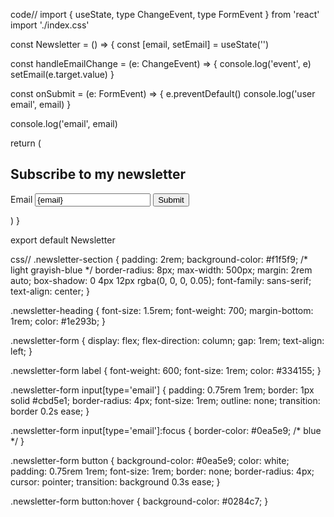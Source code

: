 code//
import { useState, type ChangeEvent, type FormEvent } from 'react'
import './index.css'

const Newsletter = () => {
  const [email, setEmail] = useState('')

  const handleEmailChange = (e: ChangeEvent<HTMLInputElement>) => {
    console.log('event', e)
    setEmail(e.target.value)
  }

  const onSubmit = (e: FormEvent<HTMLFormElement>) => {
    e.preventDefault()
    console.log('user email', email)
  }

  console.log('email', email)

  return (
    <section className="newsletter-section">
      <h2 className="newsletter-heading">Subscribe to my newsletter</h2>
      <form className="newsletter-form" onSubmit={onSubmit}>
        <label htmlFor="">Email</label>
        <input
          type="email"
          value={email}
          onChange={handleEmailChange}
          placeholder="type your email"
        />
        <button>Submit</button>
      </form>
    </section>
  )
}

export default Newsletter

css//
.newsletter-section {
  padding: 2rem;
  background-color: #f1f5f9; /* light grayish-blue */
  border-radius: 8px;
  max-width: 500px;
  margin: 2rem auto;
  box-shadow: 0 4px 12px rgba(0, 0, 0, 0.05);
  font-family: sans-serif;
  text-align: center;
}

.newsletter-heading {
  font-size: 1.5rem;
  font-weight: 700;
  margin-bottom: 1rem;
  color: #1e293b;
}

.newsletter-form {
  display: flex;
  flex-direction: column;
  gap: 1rem;
  text-align: left;
}

.newsletter-form label {
  font-weight: 600;
  font-size: 1rem;
  color: #334155;
}

.newsletter-form input[type='email'] {
  padding: 0.75rem 1rem;
  border: 1px solid #cbd5e1;
  border-radius: 4px;
  font-size: 1rem;
  outline: none;
  transition: border 0.2s ease;
}

.newsletter-form input[type='email']:focus {
  border-color: #0ea5e9; /* blue */
}

.newsletter-form button {
  background-color: #0ea5e9;
  color: white;
  padding: 0.75rem 1rem;
  font-size: 1rem;
  border: none;
  border-radius: 4px;
  cursor: pointer;
  transition: background 0.3s ease;
}

.newsletter-form button:hover {
  background-color: #0284c7;
}